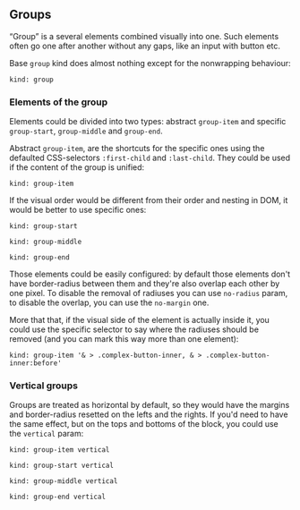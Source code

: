 ---
---

## Groups

“Group” is a several elements combined visually into one. Such elements often go one after another without any gaps, like an input with button etc.

Base `group` kind does almost nothing except for the nonwrapping behaviour:

    kind: group

### Elements of the group

Elements could be divided into two types: abstract `group-item` and specific `group-start`, `group-middle` and `group-end`.

Abstract `group-item`, are the shortcuts for the specific ones using the defaulted CSS-selectors `:first-child` and `:last-child`. They could be used if the content of the group is unified:

    kind: group-item

If the visual order would be different from their order and nesting in DOM, it would be better to use specific ones:

    kind: group-start

    kind: group-middle

    kind: group-end

Those elements could be easily configured: by default those elements don't have border-radius between them and they're also overlap each other by one pixel. To disable the removal of radiuses you can use `no-radius` param, to disable the overlap, you can use the `no-margin` one.

More that that, if the visual side of the element is actually inside it, you could use the specific selector to say where the radiuses should be removed (and you can mark this way more than one element):

    kind: group-item '& > .complex-button-inner, & > .complex-button-inner:before'

### Vertical groups

Groups are treated as horizontal by default, so they would have the margins and border-radius resetted on the lefts and the rights. If you'd need to have the same effect, but on the tops and bottoms of the block, you could use the `vertical` param:

    kind: group-item vertical

    kind: group-start vertical

    kind: group-middle vertical

    kind: group-end vertical
